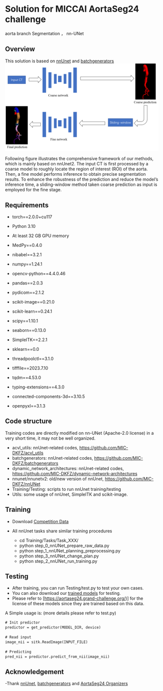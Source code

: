 # Solution for MICCAI AortaSeg24 challenge
aorta branch Segmentation ， nn-UNet  

## Overview
This solution is based on [nnUnet](https://github.com/MIC-DKFZ/batchgenerators) and [batchgenerators](https://github.com/MIC-DKFZ/batchgenerators)
![image](https://github.com/LSL000UD/AortaSeg24/blob/main/overview.png)

Following figure illustrates the comprehensive framework of our methods, which is mainly based on nnUnet2. The input CT is first processed by a coarse model to roughly
locate the region of interest (ROI) of the aorta. Then, a fine model performs inference to obtain precise segmentation results. To enhance the robustness of
the prediction and reduce the model’s inference time, a sliding-window method taken coarse prediction as input is employed for the fine stage.



## Requirements
- torch==2.0.0+cu117
- Python 3.10
- At least 32 GB GPU memory

- MedPy==0.4.0
- nibabel==3.2.1
- numpy==1.24.1
- opencv-python==4.4.0.46
- pandas==2.0.3
- pydicom==2.1.2
- scikit-image==0.21.0
- scikit-learn==0.24.1
- scipy==1.10.1
- seaborn==0.13.0
- SimpleITK==2.2.1
- sklearn==0.0
- threadpoolctl==3.1.0
- tifffile==2023.7.10
- tqdm==4.53.0
- typing-extensions==4.3.0
- connected-components-3d==3.10.5
- openpyxl==3.1.3

## Code structure

Training codes are directly modified on nn-UNet (Apache-2.0 license) in a very short time,  it may not be well organized.

- acvl_utils: nnUnet-related codes,  https://github.com/MIC-DKFZ/acvl_utils
- batchgenerators: nnUnet-related codes,  https://github.com/MIC-DKFZ/batchgenerators
- dynamic_network_architectures: nnUnet-related codes,  https://github.com/MIC-DKFZ/dynamic-network-architectures
- nnunet/nnunetv2: old/new version of nnUnet,  https://github.com/MIC-DKFZ/nnUNet
- Training/Testing: scripts to run nnUnet training/testing
- Utils: some usage of nnUnet, SimpleITK and scikit-image.

## Training

- Download [Competition Data](https://aortaseg24.grand-challenge.org/)
	
- All nnUnet tasks share similar training procedures
	- cd Training/Tasks/Task_XXX/
	- python step_0_nnUNet_prepare_raw_data.py
	- python step_1_nnUNet_planning_preprocessing.py
	- python step_3_nnUNet_change_plan.py
	- python step_2_nnUNet_run_training.py

## Testing

- After training, you can run Testing/test.py to test your own cases. 
- You can also download our [trained models]([https://aortaseg24.grand-challenge.org/](https://www.kaggle.com/datasets/lsl000ud/aortaseg24models))  for testing. 
- Please refer to [https://aortaseg24.grand-challenge.org/)] for the license of these models since they are trained based on this data.

 A Simple usage is: (more details please refer to test.py)

    # Init predictor
    predictor = get_predictor(MODEL_DIR, device)

    # Read input
    image_nii = sitk.ReadImage(INPUT_FILE)

    # Predicting
    pred_nii = predictor.predict_from_nii(image_nii)

## Acknowledgement
-Thank [nnUnet](https://github.com/MIC-DKFZ/batchgenerators), [batchgenerators](https://github.com/MIC-DKFZ/batchgenerators)
and  [AortaSeg24 Organizers](https://aortaseg24.grand-challenge.org/)

